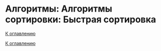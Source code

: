 # Алгоритмы: Алгоритмы сортировки: Быстрая сортировка

<!--

-->

[К оглавлению](../README.md)



[К оглавлению](../README.md)

